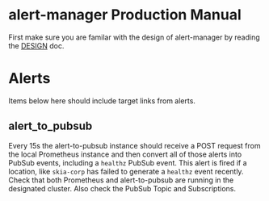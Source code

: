 alert-manager Production Manual
===============================

First make sure you are familar with the design of alert-manager by reading the
[DESIGN](./DESIGN.md) doc.

Alerts
======

Items below here should include target links from alerts.

alert_to_pubsub
---------------

Every 15s the alert-to-pubsub instance should receive a POST request from the
local Prometheus instance and then convert all of those alerts into PubSub
events, including a `healthz` PubSub event. This alert is fired if a location,
like `skia-corp` has failed to generate a `healthz` event recently. Check
that both Prometheus and alert-to-pubsub are running in the designated
cluster. Also check the PubSub Topic and Subscriptions.

